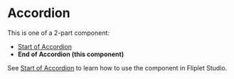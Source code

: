 # Accordion

This is one of a 2-part component:

* [Start of Accordion](https://github.com/Fliplet/fliplet-widget-accordion-end)
* **End of Accordion (this component)**

See [Start of Accordion](https://github.com/Fliplet/fliplet-widget-accordion-end) to learn how to use the component in Fliplet Studio.